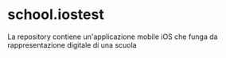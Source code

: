 # school.iostest
La repository contiene un'applicazione mobile iOS che funga da rappresentazione digitale di una scuola
